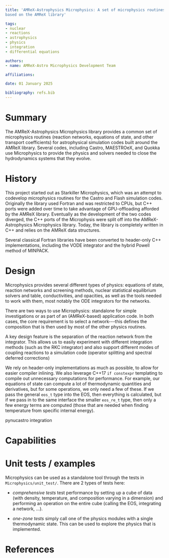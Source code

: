 ```yaml
---
title: 'AMReX-Astrophysics Microphysics: A set of microphysics routines for astrophysical simulation codes
based on the AMReX library'

tags:
- nuclear
- reactions
- astrophysics
- physics
- integration
- differential equations

authors:
- name: AMReX-Astro Microphysics Development Team

affiliations:

date: 01 January 2025

bibliography: refs.bib
---
```


# Summary

The AMReX-Astrophysics Microphysics library provides a common set of
microphysics routines (reaction networks, equations of state, and
other transport coefficients) for astrophysical simulation codes built
around the AMReX library.  Several codes, including Castro, MAESTROeX,
and Quokka use Microphysics to provide the physics and solvers needed
to close the hydrodynamics systems that they evolve.  

# History

This project started out as Starkiller Microphysics, which was an
attempt to codevelop microphysics routines for the Castro and Flash
simulation codes.  Originally the library used Fortran and was
restricted to CPUs, but C++ ports were added over time to take
advantage of GPU-offloading afforded by the AMReX library.  Eventually
as the development of the two codes diverged, the C++ ports of the
Microphysis were split off into the AMReX-Astrophysics Microphysics
library.  Today, the library is completely written in C++ and relies
on the AMReX data structures.  

Several classical Fortran libraries have been converted to header-only C++
implementations, including the VODE integrator and the hybrid Powell method
of MINPACK.  


# Design

Microphysics provides several different types of physics: equations of
state, reaction networks and screening methods, nuclear statistical
equilibrium solvers and table, conductivities, and opacities, as well
as the tools needed to work with them, most notably the ODE integrators
for the networks.

There are two ways to use Microphysics: standalone for simple investigations
or as part of an (AMReX-based) application code.  In both cases, the core
requirement is to select a network---this defines the composition that
is then used by most of the other physics routines.

A key design feature is the separation of the reaction network from
the integrator.  This allows us to easily experiment with different
integration methods (such as the RKC integrator) and also support
different modes of coupling reactions to a simulation code (operator
splitting and spectral deferred corrections)

We rely on header-only implementations as much as possible, to allow
for easier compiler inlining.  We also leverage C++17 `if constexpr`
templating to compile out unnecessary computations for performance.
For example, our equations of state can compute a lot of thermodynamic
quantities and derivatives, but for some operations, we only need a
few of these.  If we pass the general `eos_t` type into the EOS, then
everything is calculated, but if we pass in to the same interface the
smaller `eos_re_t` type, then only a few energy terms are computed
(those that are needed when finding temperature from specific internal
energy).


pynucastro integration


# Capabilities




# Unit tests / examples

Microphysics can be used as a standalone tool through the tests
in `Microphysics/unit_test/`.  There are 2 types of tests here:

* *comprehensive tests* test performance by setting up a cube of data
  (with density, temperature, and composition varying in a dimension)
  and performing an operation on the entire cube (calling the EOS,
  integrating a network, ...).

* *one-zone tests* simply call one of the physics modules with a
  single thermodynamic state.  This can be used to explore the physics
  that is implemented.

# References

